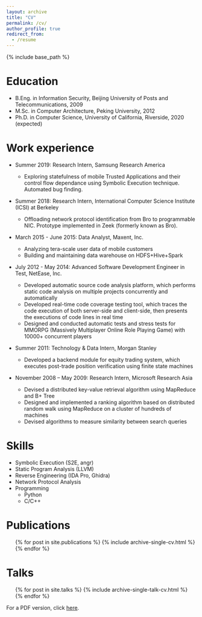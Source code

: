```yaml
---
layout: archive
title: "CV"
permalink: /cv/
author_profile: true
redirect_from:
  - /resume
---
```


{% include base_path %}

Education
======
* B.Eng. in Information Security, Beijing University of Posts and Telecommunications, 2009
* M.Sc. in Computer Architecture, Peking University, 2012
* Ph.D. in Computer Science, University of California, Riverside, 2020 (expected)

Work experience
======
* Summer 2019: Research Intern, Samsung Research America
  * Exploring statefulness of mobile Trusted Applications and their control flow dependance using Symbolic Execution technique. Automated bug finding.

* Summer 2018: Research Intern, International Computer Science Institute (ICSI) at Berkeley
  * Offloading network protocol identification from Bro to programmable NIC. Prototype implemented in Zeek (formerly known as Bro).

* March 2015 - June 2015: Data Analyst, Maxent, Inc.
  * Analyzing tera-scale user data of mobile customers
  * Building and maintaining data warehouse on HDFS+Hive+Spark

* July 2012 - May 2014: Advanced Software Development Engineer in Test, NetEase, Inc.
  * Developed automatic source code analysis platform, which performs static code analysis on multiple projects concurrently and automatically
  * Developed real-time code coverage testing tool, which traces the code execution of both server-side and client-side, then presents the executions of code lines in real time
  * Designed and conducted automatic tests and stress tests for MMORPG (Massively Multiplayer Online Role Playing Game) with 10000+ concurrent players

* Summer 2011: Technology & Data Intern, Morgan Stanley
  * Developed a backend module for equity trading system, which executes post-trade position verification using finite state machines

* November 2008 – May 2009: Research Intern, Microsoft Research Asia
  * Devised a distributed key-value retrieval algorithm using MapReduce and B+ Tree
  * Designed and implemented a ranking algorithm based on distributed random walk using MapReduce on a cluster of hundreds of machines
  * Devised algorithms to measure similarity between search queries
  
Skills
======
* Symbolic Execution (S2E, angr)
* Static Program Analysis (LLVM)
* Reverse Engineering (IDA Pro, Ghidra)
* Network Protocol Analysis
* Programming
  * Python
  * C/C++

Publications
======
  <ul>{% for post in site.publications %}
    {% include archive-single-cv.html %}
  {% endfor %}</ul>
  
Talks
======
  <ul>{% for post in site.talks %}
    {% include archive-single-talk-cv.html %}
  {% endfor %}</ul>


For a PDF version, click [here](https://zhongjie.me/files/CV_ZhongjieWang_2022.pdf).

